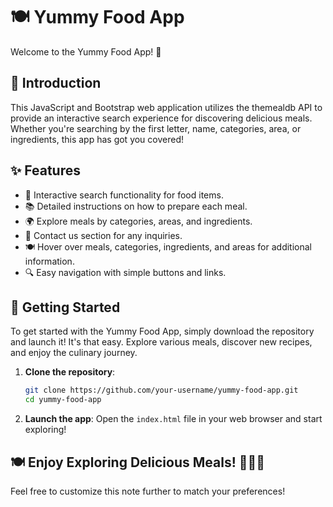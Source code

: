 # 🍽️ Yummy Food App

Welcome to the Yummy Food App! 🎉

## 📖 Introduction
This JavaScript and Bootstrap web application utilizes the themealdb API to provide an interactive search experience for discovering delicious meals. Whether you're searching by the first letter, name, categories, area, or ingredients, this app has got you covered!

## ✨ Features
- 🔄 Interactive search functionality for food items.
- 📚 Detailed instructions on how to prepare each meal.
- 🌍 Explore meals by categories, areas, and ingredients.
- 📝 Contact us section for any inquiries.
- 🍽️ Hover over meals, categories, ingredients, and areas for additional information.
- 🔍 Easy navigation with simple buttons and links.

## 🚀 Getting Started
To get started with the Yummy Food App, simply download the repository and launch it! It's that easy. Explore various meals, discover new recipes, and enjoy the culinary journey.

1. **Clone the repository**:
   ```bash
   git clone https://github.com/your-username/yummy-food-app.git
   cd yummy-food-app
2. **Launch the app**:
   Open the `index.html` file in your web browser and start exploring!

## 🍽️ Enjoy Exploring Delicious Meals! 🥗🍔🍕

Feel free to customize this note further to match your preferences!
